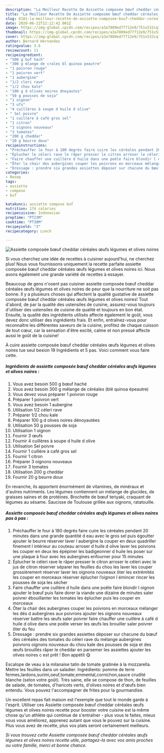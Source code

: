 ```yaml
---
description: "La Meilleur Recette De Assiette composée bœuf cheddar céréales œufs légumes et olives noires"
title: "La Meilleur Recette De Assiette composée bœuf cheddar céréales œufs légumes et olives noires"
slug: 6181-la-meilleur-recette-de-assiette-composee-bouf-cheddar-cereales-oufs-legumes-et-olives-noires
date: 2020-06-22T12:12:42.001Z
image: https://img-global.cpcdn.com/recipes/a3a7889ed77712e9/751x532cq70/assiette-composee-boeuf-cheddar-cereales-oeufs-legumes-et-olives-noires-photo-principale-de-la-recette.jpg
thumbnail: https://img-global.cpcdn.com/recipes/a3a7889ed77712e9/751x532cq70/assiette-composee-boeuf-cheddar-cereales-oeufs-legumes-et-olives-noires-photo-principale-de-la-recette.jpg
cover: https://img-global.cpcdn.com/recipes/a3a7889ed77712e9/751x532cq70/assiette-composee-boeuf-cheddar-cereales-oeufs-legumes-et-olives-noires-photo-principale-de-la-recette.jpg
author: Bernard Hernandez
ratingvalue: 3.6
reviewcount: 11
recipeingredient:
- "500 g buf hach"
- "300 g mlange de crales bl quinoa peautre"
- "1 poivron rouge"
- "1 poivron vert"
- "1 aubergine"
- "1/2 cleri rave"
- "1/2 chou kale"
- "100 g d olives noires dnoyautes"
- "50 g pousses de soja"
- "1 oignon"
- "3 ufs"
- "4 cuillères à soupe d huile d olive"
- " Sel poivre"
- "1 cuillère à café gros sel"
- "1 citron"
- "3 oignons nouveaux"
- "3 tomates"
- "200 g cheddar"
- "20 g beurre doux"
recipeinstructions:
- "Préchauffer le four à 180 degrés faire cuire les céréales pendant 20 minutes dans une grande quantité d eau avec le gros sel puis égoutter ajouter le beurre réserver laver l aubergine la couper en deux quadriller finement l intérieur au couteau arroser d huile d olive laver les poivrons les couper en deux les épépiner les badigeonner d huile les poser sur une plaque à four avec les aubergines enfourner pour 15 minutes"
- "Éplucher le céleri rave le râper presser le citron arroser le céleri avec le jus de citron réserver séparer les feuilles du chou les laver les couper grossièrement réserver laver les oignons nouveaux ôter les extrémités les couper en morceaux réserver éplucher l’oignon l émincer rincer les pousses de soja les sécher"
- "Faire chauffer une cuillère d huile dans une poêle faire blondir l oignon ajouter le bœuf puis faire dorer la viande une dizaine de minutes saler poivrer ébouillanter les tomates les éplucher puis les couper en morceaux"
- "Ôter la chair des aubergines couper les poivrons en morceaux mélanger les dés d aubergines aux poivrons ajouter les oignons nouveaux réserver battre les œufs saler poivrer faire chauffer une cuillère à café d huile d olive dans une poêle verser les œufs les brouiller saler poivrer ôter du feu"
- "Dressage : prendre six grandes assiettes déposer sur chacune du bœuf des céréales des tomates du céleri rave du mélange aubergines poivrons oignons nouveaux du chou kale des pousses de soja et des œufs brouillés râper le cheddar en parsemer les assiettes ajouter les olives noires c est prêt ! Bon appétit 😋"
categories:
- Resep
tags:
- assiette
- compose
- buf

katakunci: assiette compose buf 
nutrition: 174 calories
recipecuisine: Indonesian
preptime: "PT23M"
cooktime: "PT38M"
recipeyield: "3"
recipecategory: Lunch

---
```



![Assiette composée bœuf cheddar céréales œufs légumes et olives noires](https://img-global.cpcdn.com/recipes/a3a7889ed77712e9/751x532cq70/assiette-composee-boeuf-cheddar-cereales-oeufs-legumes-et-olives-noires-photo-principale-de-la-recette.jpg)

Si vous cherchez une idée de recettes à cuisiner aujourd'hui, ne cherchez plus! Nous vous fournissons uniquement la recette parfaite assiette composée bœuf cheddar céréales œufs légumes et olives noires ici. Nous avons également une grande variété de recettes à essayer.

Beaucoup de gens n'osent pas cuisiner assiette composée bœuf cheddar céréales œufs légumes et olives noires de peur que la nourriture ne soit pas bonne. Il y a plusieurs choses qui affectent la qualité gustative de assiette composée bœuf cheddar céréales œufs légumes et olives noires! Tout d'abord, de par la qualité des ustensiles de cuisine, assurez-vous toujours d'utiliser des ustensiles de cuisine de qualité et toujours en bon état. Ensuite, la qualité des ingrédients utilisés affecte également le goût, vous devez donc utiliser des ingrédients frais. Et enfin, entraînez-vous pour reconnaître les différentes saveurs de la cuisine, profitez de chaque cuisson de tout cœur, car la sensation d'être excité, calme et non pressé affecte aussi le goût de la cuisine!

<!--inarticleads1-->

À cuire assiette composée bœuf cheddar céréales œufs légumes et olives noires tue seul besion 19 Ingrédients et 5 pas. Voici comment vous faire cette.

##### Ingrédients de assiette composée bœuf cheddar céréales œufs légumes et olives noires :

1. Vous avez besoin 500 g bœuf haché
1. Vous avez besoin 300 g mélange de céréales (blé quinoa épeautre)
1. Vous devez vous préparer 1 poivron rouge
1. Préparer 1 poivron vert
1. Vous avez besoin 1 aubergine
1. Utilisation 1/2 céleri rave
1. Préparer 1/2 chou kale
1. Préparer 100 g d olives noires dénoyautées
1. Utilisation 50 g pousses de soja
1. Utilisation 1 oignon
1. Fournir 3 œufs
1. Fournir 4 cuillères à soupe d huile d olive
1. Utilisation  Sel poivre
1. Fournir 1 cuillère à café gros sel
1. Fournir 1 citron
1. Préparer 3 oignons nouveaux
1. Fournir 3 tomates
1. Utilisation 200 g cheddar
1. Fournir 20 g beurre doux


En revanche, ils apportent énormément de vitamines, de minéraux et d&#39;autres nutriments. Les légumes contiennent un mélange de glucides, de graisses saines et de protéines. Brochette de bœuf teriyaki, craquant de légumes au sésame. Saucisse de Toulouse grillée aux oignons, ratatouille. 

<!--inarticleads2-->

##### Assiette composée bœuf cheddar céréales œufs légumes et olives noires pas à pas :

1. Préchauffer le four à 180 degrés faire cuire les céréales pendant 20 minutes dans une grande quantité d eau avec le gros sel puis égoutter ajouter le beurre réserver laver l aubergine la couper en deux quadriller finement l intérieur au couteau arroser d huile d olive laver les poivrons les couper en deux les épépiner les badigeonner d huile les poser sur une plaque à four avec les aubergines enfourner pour 15 minutes
1. Éplucher le céleri rave le râper presser le citron arroser le céleri avec le jus de citron réserver séparer les feuilles du chou les laver les couper grossièrement réserver laver les oignons nouveaux ôter les extrémités les couper en morceaux réserver éplucher l’oignon l émincer rincer les pousses de soja les sécher
1. Faire chauffer une cuillère d huile dans une poêle faire blondir l oignon ajouter le bœuf puis faire dorer la viande une dizaine de minutes saler poivrer ébouillanter les tomates les éplucher puis les couper en morceaux
1. Ôter la chair des aubergines couper les poivrons en morceaux mélanger les dés d aubergines aux poivrons ajouter les oignons nouveaux réserver battre les œufs saler poivrer faire chauffer une cuillère à café d huile d olive dans une poêle verser les œufs les brouiller saler poivrer ôter du feu
1. Dressage : prendre six grandes assiettes déposer sur chacune du bœuf des céréales des tomates du céleri rave du mélange aubergines poivrons oignons nouveaux du chou kale des pousses de soja et des œufs brouillés râper le cheddar en parsemer les assiettes ajouter les olives noires c est prêt ! Bon appétit 😋


Escalope de veau à la milanaise tatin de tomate gratinée à la mozzarella. Mettre les feuilles dans un saladier. Ingrédients: pomme de terre fermes,lardons,surimi,oeuf,tomate,emmental,cornichon,sauce crudité blanche (selon votre goût). Très saine, elle se compose de thon, de feuilles de salade, de tomates, d&#39;haricots verts, d&#39;olives noires et d&#39;œufs bien entendu. Vous pouvez l&#39;accompagner de frites pour la gourmandise. 

<!--inarticleads1-->

<p>
Un excellent repas fait maison est l'exemple que tout le monde garde à l'esprit. Utiliser ces Assiette composée bœuf cheddar céréales œufs légumes et olives noires recette pour booster votre cuisine est la même chose qu'un athlète qui continue de s'entraîner - plus vous le faites, mieux vous vous améliorez, apprenez autant que vous le pouvez sur la cuisine. Plus vous avez de recette, plus vos plats seront certainement meilleurs.
</p>

<p>
<i>Si vous trouvez cette Assiette composée bœuf cheddar céréales œufs légumes et olives noires recette utile, partagez-la avec vos amis proches ou votre famille, merci et bonne chance.</i>
</p>
